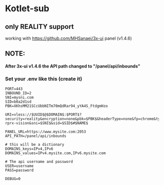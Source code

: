 # Kotlet-sub

## only REALITY support

working with https://github.com/MHSanaei/3x-ui panel (v1.4.6)

## NOTE:
#### After 3x-ui v1.4.6 the API path changed to "/panel/api/inbounds"

### Set your .env like this (create it)
```
PORT=443
INBOUND_ID=2
SNI=mysni.com
SID=b0a2d1sd
PBK=XKhsMM21SCcUbbNITm70mQdRar94_yYA4S_FtdgmHzo

URI=vless://$UUID$@$DOMAIN$:$PORT$?security=reality&encryption=none&pbk=$PBK$&headerType=none&fp=chrome&type=tcp&flow=xtls-rprx-vision&sni=$SNI$&sid=$SID$#$NAME$

PANEL_URL=https://www.mysite.com:2053
API_PATH=/panel/api/inbounds

# this will be a dictionary
DOMAINS_keys=IPv4,IPv6
DOMAINS_values=IPv4.mysite.com,IPv6.mysite.com

# The api username and password
USER=username
PASS=password

DEBUG=0
```
